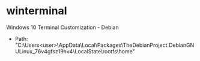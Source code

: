 # winterminal
Windows 10 Terminal Customization - Debian
- Path: "C:\Users\<user>\AppData\Local\Packages\TheDebianProject.DebianGNULinux_76v4gfsz19hv4\LocalState\rootfs\home"